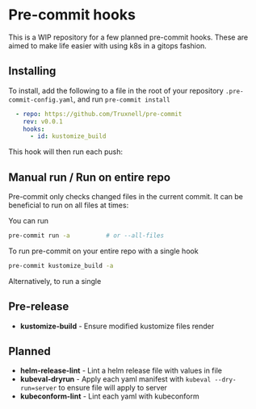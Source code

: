 # Pre-commit hooks

This is a WIP repository for a few planned pre-commit hooks.  These are aimed to make life easier with using k8s in a gitops fashion.

## Installing

To install, add the following to a file in the root of your repository `.pre-commit-config.yaml`, and run `pre-commit install`

```yaml
  - repo: https://github.com/Truxnell/pre-commit
    rev: v0.0.1
    hooks:
      - id: kustomize_build
```

This hook will then run each push:

## Manual run / Run on entire repo

Pre-commit only checks changed files in the current commit.  It can be beneficial to run on all files at times:

You can run

```bash
pre-commit run -a          # or --all-files
```

To run pre-commit on your entire repo with a single hook

```bash
pre-commit kustomize_build -a
```

Alternatively, to run a single

## Pre-release

* **kustomize-build** - Ensure modified kustomize files render

## Planned

* **helm-release-lint** - Lint a helm release file with values in file
* **kubeval-dryrun** - Apply each yaml manifest with `kubeval --dry-run=server` to ensure file will apply to server
* **kubeconform-lint** - Lint each yaml with kubeconform
